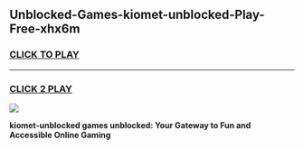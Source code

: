 
## Unblocked-Games-kiomet-unblocked-Play-Free-xhx6m
<h3>
<a href="https://premium76.site?title=kiomet-unblocked&ref=21A">CLICK TO PLAY</a></h3>
<hr>

<h3>
<a href="https://premium76.site?title=kiomet-unblocked&ref=21A">CLICK 2 PLAY</a>
  
</h3>

<a href="https://premium76.site?title=kiomet-unblocked&ref=21A"><img src="https://clearcache.store/games.png"></a>


**kiomet-unblocked games unblocked: Your Gateway to Fun and Accessible Online Gaming**
